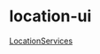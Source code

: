 # location-ui

[LocationServices](http://locationui-dev-alb-ecs-1779293190.us-east-1.elb.amazonaws.com/)
